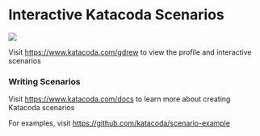 # Interactive Katacoda Scenarios

[![](http://shields.katacoda.com/katacoda/gdrew/count.svg)](https://www.katacoda.com/gdrew "Get your profile on Katacoda.com")

Visit https://www.katacoda.com/gdrew to view the profile and interactive scenarios

### Writing Scenarios
Visit https://www.katacoda.com/docs to learn more about creating Katacoda scenarios

For examples, visit https://github.com/katacoda/scenario-example
